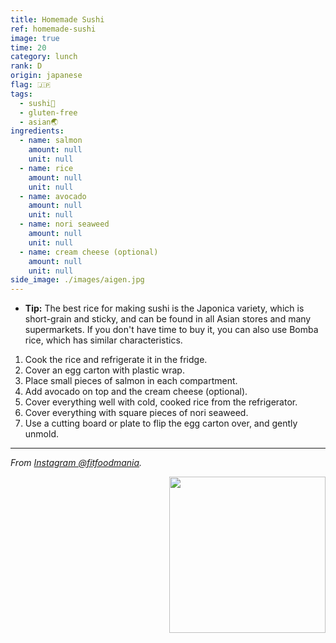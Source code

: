 ```yaml
---
title: Homemade Sushi
ref: homemade-sushi
image: true
time: 20
category: lunch
rank: D
origin: japanese
flag: 🇯🇵
tags:
  - sushi🍣
  - gluten-free
  - asian🌏
ingredients:
  - name: salmon
    amount: null
    unit: null
  - name: rice
    amount: null
    unit: null
  - name: avocado
    amount: null
    unit: null
  - name: nori seaweed
    amount: null
    unit: null
  - name: cream cheese (optional)
    amount: null
    unit: null
side_image: ./images/aigen.jpg
---
```


- **Tip:** The best rice for making sushi is the Japonica variety, which is short-grain and sticky, and can be found in all Asian stores and many supermarkets. If you don't have time to buy it, you can also use Bomba rice, which has similar characteristics.

1. Cook the rice and refrigerate it in the fridge.
2. Cover an egg carton with plastic wrap.
3. Place small pieces of salmon in each compartment.
4. Add avocado on top and the cream cheese (optional).
5. Cover everything well with cold, cooked rice from the refrigerator.
6. Cover everything with square pieces of nori seaweed.
7. Use a cutting board or plate to flip the egg carton over, and gently unmold.

---

_From [Instagram @fitfoodmania](https://www.instagram.com/reel/C8Ae75EoivD/?utm_source=ig_web_copy_link&igsh=MzRlODBiNWFlZA==)._


<img src="images/sushi.png" style="width:250px; float:right;"/>